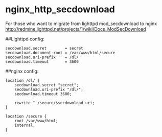 # nginx_http_secdownload
For those who want to migrate from lighttpd mod_secdownload to nginx
http://redmine.lighttpd.net/projects/1/wiki/Docs_ModSecDownload

##Lighttpd config:
```
secdownload.secret        = secret
secdownload.document-root = /var/www/html/secure
secdownload.uri-prefix    = /dl/
secdownload.timeout       = 3600
```

##nginx config:
```
location /dl/ {
    secdownload.secret "secret";
    secdownload.uri-prefix "/dl/";
    secdownload.timeout 3600;

    rewrite ^ /secure/$secdownload_uri;
}

location /secure {
    root /var/www/html;
    internal;
}
```

